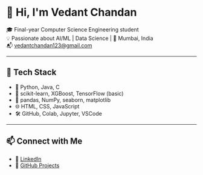 # 👋 Hi, I'm Vedant Chandan

🎓 Final-year Computer Science Engineering student  
💡 Passionate about AI/ML | Data Science |                          📍 Mumbai, India  
📬 vedantchandan123@gmail.com  

---

## 🔧 Tech Stack

- 🐍 Python, Java, C
- 🤖 scikit-learn, XGBoost, TensorFlow (basic)
- 🧹 pandas, NumPy, seaborn, matplotlib
- 🌐 HTML, CSS, JavaScript
- 🛠️ GitHub, Colab, Jupyter, VSCode


---

## 📫 Connect with Me

- 💼 [LinkedIn](https://linkedin.com/in/vedant-chandan)
- 📁 [GitHub Projects](https://github.com/VedantChandanCS)
